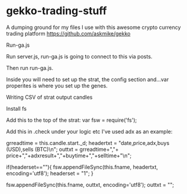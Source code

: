 # gekko-trading-stuff
A dumping ground for my files I use with this awesome crypto currency trading platform https://github.com/askmike/gekko


Run-ga.js

Run server.js, run-ga.js is going to connect to this via posts.

Then run run-ga.js.

Inside you will need to set up the strat, the config section and...var properites is where you set up the genes.


Writing CSV of strat output candles

Install fs

Add this to the top of the strat:
var fsw = require('fs');



Add this in .check under your logic etc I've used adx as an example:

  grreadtime = this.candle.start._d;
  headertxt = "date,price,adx,buys (USD),sells (BTC)\n";
  outtxt = grreadtime+","+ price+","+adxresult+","+buytime+","+selltime+"\n";

  if(headerset==""){
    fsw.appendFileSync(this.fname, headertxt, encoding='utf8');
    headerset = "1";
  }

  fsw.appendFileSync(this.fname, outtxt, encoding='utf8');
  outtxt = "";
